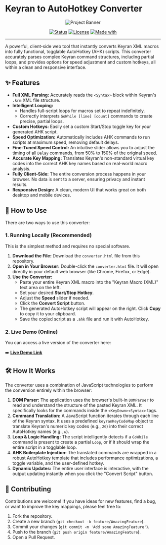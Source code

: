 # Keyran to AutoHotkey Converter

<div align="center">
  <img src="https://placehold.co/800x200/0f172a/2dd4bf?text=Keyran%20to%20AHK%20Converter" alt="Project Banner">
</div>

<div align="center">

[![Status](https://img.shields.io/badge/status-active-success.svg)]()
[![License](https://img.shields.io/badge/license-MIT-blue.svg)](/LICENSE)
[![Made with](https://img.shields.io/badge/Made%20with-JavaScript-1f425f.svg)](https://www.javascript.com)

</div>

---

A powerful, client-side web tool that instantly converts Keyran XML macros into fully functional, togglable AutoHotkey (AHK) scripts. This converter accurately parses complex Keyran command structures, including partial loops, and provides options for speed adjustment and custom hotkeys, all within a clean and responsive interface.

## ✨ Features

- **Full XML Parsing:** Accurately reads the `<Syntax>` block within Keyran's `.krm` XML file structure.
- **Intelligent Looping:**
  - Handles full-script loops for macros set to repeat indefinitely.
  - Correctly interprets `GoWhile [line] [count]` commands to create precise, partial loops.
- **Custom Hotkeys:** Easily set a custom Start/Stop toggle key for your generated AHK script.
- **Speed Optimization:** Automatically includes AHK commands to run scripts at maximum speed, removing default delays.
- **Fine-Tuned Speed Control:** An intuitive slider allows you to adjust the timing of all `Delay` commands, from 50% to 150% of the original speed.
- **Accurate Key Mapping:** Translates Keyran's non-standard virtual key codes into the correct AHK key names based on real-world macro analysis.
- **Fully Client-Side:** The entire conversion process happens in your browser. No data is sent to a server, ensuring privacy and instant results.
- **Responsive Design:** A clean, modern UI that works great on both desktop and mobile devices.

## 🚀 How to Use

There are two ways to use this converter:

### 1. Running Locally (Recommended)

This is the simplest method and requires no special software.

1.  **Download the File:** Download the `converter.html` file from this repository.
2.  **Open in Your Browser:** Double-click the `converter.html` file. It will open directly in your default web browser (like Chrome, Firefox, or Edge).
3.  **Use the Converter:**
    - Paste your entire Keyran XML macro into the "Keyran Macro (XML)" text area on the left.
    - Set your desired **Start/Stop Hotkey**.
    - Adjust the **Speed** slider if needed.
    - Click the **Convert Script** button.
    - The generated AutoHotkey script will appear on the right. Click **Copy** to copy it to your clipboard.
    - Save the copied script as a `.ahk` file and run it with AutoHotkey.

### 2. Live Demo (Online)

You can access a live version of the converter here:

➡️ **[Live Demo Link](https://hebbins.github.io/KeyranToAHSConverter/converter.html)**

## 🛠️ How It Works

The converter uses a combination of JavaScript technologies to perform the conversion entirely within the browser:

1.  **DOM Parser:** The application uses the browser's built-in `DOMParser` to read and understand the structure of the pasted Keyran XML. It specifically looks for the commands inside the `<KeyDown><Syntax>` tags.
2.  **Command Translation:** A JavaScript function iterates through each line of the Keyran syntax. It uses a predefined `keyranKeyCodeMap` object to translate Keyran's numeric key codes (e.g., `26`) into their correct AutoHotkey names (e.g., `w`).
3.  **Loop & Logic Handling:** The script intelligently detects if a `GoWhile` command is present to create a partial `Loop`, or if it should wrap the entire script in a togglable loop.
4.  **AHK Boilerplate Injection:** The translated commands are wrapped in a robust AutoHotkey template that includes performance optimizations, a toggle variable, and the user-defined hotkey.
5.  **Dynamic Updates:** The entire user interface is interactive, with the output updating instantly when you click the "Convert Script" button.

## 🤝 Contributing

Contributions are welcome! If you have ideas for new features, find a bug, or want to improve the key mappings, please feel free to:

1.  Fork the repository.
2.  Create a new branch (`git checkout -b feature/AmazingFeature`).
3.  Commit your changes (`git commit -m 'Add some AmazingFeature'`).
4.  Push to the branch (`git push origin feature/AmazingFeature`).
5.  Open a Pull Request.
